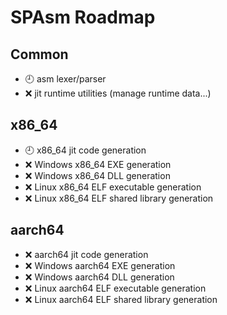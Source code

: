 # SPAsm Roadmap

## Common
- :clock9: asm lexer/parser
- :x: jit runtime utilities (manage runtime data...)

## x86_64
- :clock9: x86_64 jit code generation
- :x: Windows x86_64 EXE generation
- :x: Windows x86_64 DLL generation
- :x: Linux x86_64 ELF executable generation
- :x: Linux x86_64 ELF shared library generation

## aarch64
- :x: aarch64 jit code generation
- :x: Windows aarch64 EXE generation
- :x: Windows aarch64 DLL generation
- :x: Linux aarch64 ELF executable generation
- :x: Linux aarch64 ELF shared library generation